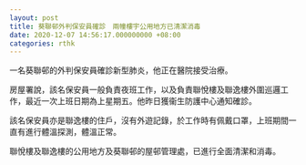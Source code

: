 ```yaml
---
layout: post
title: 葵聯邨外判保安員確診　兩幢樓宇公用地方已清潔消毒
date: 2020-12-07 14:56:17.000000000 +08:00
categories: rthk
---
```


一名葵聯邨的外判保安員確診新型肺炎，他正在醫院接受治療。
      
房屋署說，該名保安員一般負責夜班工作，以及負責聯悅樓及聯逸樓外圍巡邏工作，最近一次上班日期為上星期五。他昨日獲衞生防護中心通知確診。
      
該名保安員亦是聯逸樓的住戶，沒有外遊記錄，於工作時有佩戴口罩，上班期間一直有進行體溫探測，體溫正常。
      
聯悅樓及聯逸樓的公用地方及葵聯邨的屋邨管理處，已進行全面清潔和消毒。
